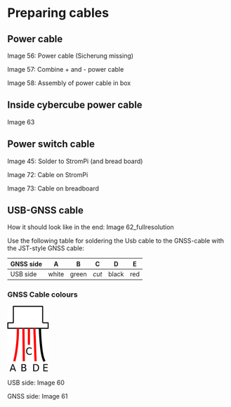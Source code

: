 # Preparing cables

## Power cable
Image 56: Power cable (Sicherung missing)

Image 57: Combine + and - power cable

Image 58: Assembly of power cable in box

## Inside cybercube power cable
Image 63

## Power switch cable
Image 45: Solder to StromPi (and bread board)

Image 72: Cable on StromPi

Image 73: Cable on breadboard

## USB-GNSS cable
How it should look like in the end: Image 62_fullresolution

Use the following table for soldering the Usb cable to the GNSS-cable with the JST-style GNSS cable: 

|GNSS side   | A     | B     | C   | D     | E    | 
|---         | :---: |:---:  |:---:|:---:  |:---: | 
|USB side    | white | green |*cut*| black | red  |

### GNSS Cable colours
![GNSS wiring](GNSS_Wires.png)

USB side: Image 60

GNSS side: Image 61


